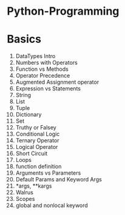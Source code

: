 # Python-Programming

# Basics

1) DataTypes Intro
2) Numbers with Operators
3) Function vs Methods
4) Operator Precedence
5) Augmented Assignment operator
6) Expression vs Statements
7) String
8) List
9) Tuple
10) Dictionary
11) Set
12) Truthy or Falsey
13) Conditional Logic
14) Ternary Operator
15) Logical Operator
16) Short Circuit
17) Loops
18) function definition
19) Arguments vs Parameters
20) Default Params and Keyword Args
21) *args, **kargs
22) Walrus
23) Scopes
24) global and nonlocal keyword